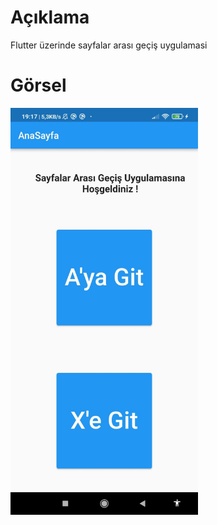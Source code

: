 # Açıklama 

Flutter üzerinde sayfalar arası geçiş uygulamasi 

# Görsel

<img src ="pictures/gorsel.jpeg" width="300"> 
